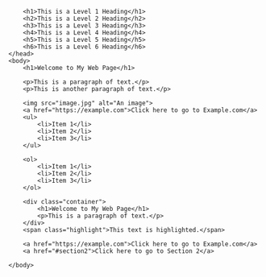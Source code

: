 <!DOCTYPE html>
<html>
    <head>
        <title>My Web Page</title>
        <meta charset="UTF-8">
        <meta name="description" content="This is my web page.">
        <link rel="stylesheet" href="styles.css">
        <script src="script.js"></script>
    
        <h1>This is a Level 1 Heading</h1>
        <h2>This is a Level 2 Heading</h2>
        <h3>This is a Level 3 Heading</h3>
        <h4>This is a Level 4 Heading</h4>
        <h5>This is a Level 5 Heading</h5>
        <h6>This is a Level 6 Heading</h6>
    </head>
    <body>
        <h1>Welcome to My Web Page</h1>

        <p>This is a paragraph of text.</p>
        <p>This is another paragraph of text.</p>

        <img src="image.jpg" alt="An image">
        <a href="https://example.com">Click here to go to Example.com</a>
        <ul>
            <li>Item 1</li>
            <li>Item 2</li>
            <li>Item 3</li>
        </ul>

        <ol>
            <li>Item 1</li>
            <li>Item 2</li>
            <li>Item 3</li>
        </ol>

        <div class="container">
            <h1>Welcome to My Web Page</h1>
            <p>This is a paragraph of text.</p>
        </div>
        <span class="highlight">This text is highlighted.</span>
      
        <a href="https://example.com">Click here to go to Example.com</a>
        <a href="#section2">Click here to go to Section 2</a>

    </body>
</html>
